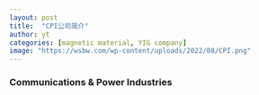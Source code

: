 ```yaml
---
layout: post
title:  "CPI公司简介"
author: yt
categories: [magnetic material, YIG company]
image: "https://wsbw.com/wp-content/uploads/2022/08/CPI.png"
---
```



### Communications & Power Industries 


